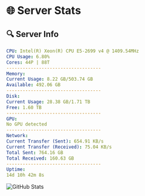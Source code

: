 # 🌐 Server Stats
## 🔍 Server Info
```yaml
CPU: Intel(R) Xeon(R) CPU E5-2699 v4 @ 1409.54MHz
CPU Usage: 6.80%
Cores: 44P | 88T
-----------------------------------
Memory:
Current Usage: 8.22 GB/503.74 GB
Available: 492.06 GB
-----------------------------------
Disk:
Current Usage: 28.38 GB/1.71 TB
Free: 1.60 TB
-----------------------------------
GPU:
No GPU detected
-----------------------------------
Network:
Current Transfer (Sent): 654.91 KB/s
Current Transfer (Received): 75.04 KB/s
Total Sent: 764.16 GB
Total Received: 160.63 GB
-----------------------------------
Uptime:
14d 10h 42m 8s
```
![GitHub Stats](https://img.shields.io/badge/Updated-2025-05-04_03:50:56-blue)